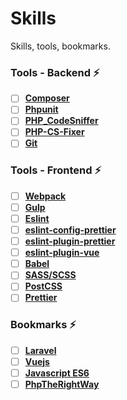 # Skills
Skills, tools, bookmarks.

### Tools - Backend :zap:
- [ ] **[Composer](https://getcomposer.org)**
- [ ] **[Phpunit](https://phpunit.de)**
- [ ] **[PHP_CodeSniffer](https://github.com/squizlabs/PHP_CodeSniffer)**
- [ ] **[PHP-CS-Fixer](https://github.com/FriendsOfPHP/PHP-CS-Fixer)**
- [ ] **[Git](https://git-scm.com)**

### Tools - Frontend :zap:
- [ ] **[Webpack](https://webpack.js.org)**
- [ ] **[Gulp](https://gulpjs.com)**
- [ ] **[Eslint](https://eslint.org)**
- [ ] **[eslint-config-prettier](https://github.com/prettier/eslint-config-prettier)**
- [ ] **[eslint-plugin-prettier](https://github.com/prettier/eslint-plugin-prettier)**
- [ ] **[eslint-plugin-vue](https://github.com/vuejs/eslint-plugin-vue)**
- [ ] **[Babel](https://babeljs.io)**
- [ ] **[SASS/SCSS](https://sass-lang.com)**
- [ ] **[PostCSS](https://postcss.org)**
- [ ] **[Prettier](https://prettier.io)**

### Bookmarks :zap:
- [ ] **[Laravel](https://laravel.com)**
- [ ] **[Vuejs](https://vuejs.org)**
- [ ] **[Javascript ES6](https://github.com/lukehoban/es6features)**
- [ ] **[PhpTheRightWay](https://phptherightway.com)**
